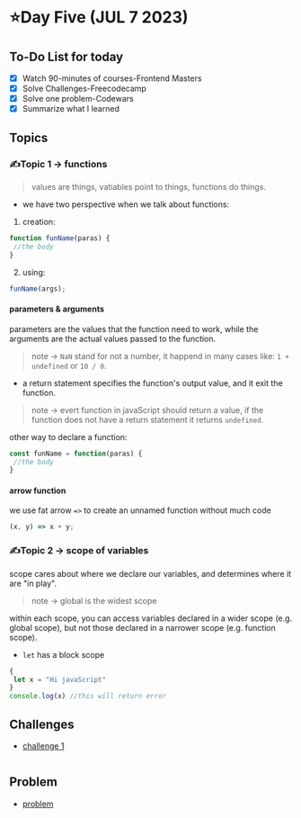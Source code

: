 # ⭐️Day Five (JUL 7 2023)

## To-Do List for today
- [x] Watch 90-minutes of courses-Frontend Masters
- [x] Solve Challenges-Freecodecamp
- [x] Solve one problem-Codewars
- [x] Summarize what I learned

## Topics
### ✍️Topic 1 -> functions
> values are things,
> vatiables point to things,
> functions do things.
- we have two perspective when we talk about functions:
1. creation:
```javascript
function funName(paras) {
 //the body
}
```
2. using:
```javascript
funName(args);
```
#### parameters & arguments 
parameters are the values that the function need to work, while the arguments are the actual values passed to the function.

> note -> `NaN` stand for not a number, it happend in many cases like: `1 + undefined` or `10 / 0`.
- a return statement specifies the function's output value, and it exit the function.
> note -> evert function in javaScript should return a value, if the function does not have a return statement it returns `undefined`.

other way to declare a function:
```javaScript
const funName = function(paras) {
 //the body
}
```

#### arrow function 
we use fat arrow `=>` to create an unnamed function without much code
```javascript
(x, y) => x + y;
```

### ✍️Topic 2 -> scope of variables
scope cares about where we declare our variables, and determines where it are "in play".
> note -> global is the widest scope

within each scope, you can access variables declared in a wider scope (e.g. global scope), but not those declared in a narrower scope (e.g. function scope).
- `let` has a block scope
```javascript
{
 let x = "Hi javaScript"
}
console.log(x) //this will return error
```


## Challenges
- [challenge 1]()
```javascript

```

## Problem
- [problem]()
```javascript

```
